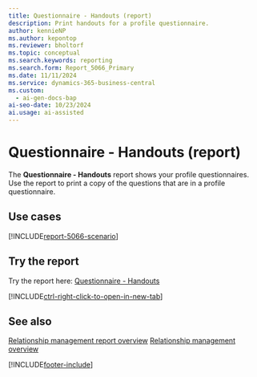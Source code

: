 ```yaml
---
title: Questionnaire - Handouts (report)
description: Print handouts for a profile questionnaire.
author: kennieNP
ms.author: kepontop
ms.reviewer: bholtorf
ms.topic: conceptual
ms.search.keywords: reporting
ms.search.form: Report_5066_Primary
ms.date: 11/11/2024
ms.service: dynamics-365-business-central
ms.custom:
  - ai-gen-docs-bap
ai-seo-date: 10/23/2024
ai.usage: ai-assisted
---
```


# Questionnaire - Handouts (report)

The **Questionnaire - Handouts** report shows your profile questionnaires. Use the report to print a copy of the questions that are in a profile questionnaire.

## Use cases

[!INCLUDE[report-5066-scenario](../includes/report-5066-scenario-include.md)]

<!-- 

Prompt

Below is a report in an ERP system. Provide 3-4 use cases for different personas working with project management or finance for projects.

Format like this:    
  
As a <persona>, use the report to    
* use case 1  
* use case 2    

Do not capitalize the persona names. 

Do not start lines with "Use the data to"

## Report name
Questionnaire - Handouts

## Report description

### What the report does

### Use cases

Please include your data sources and URLs

-->

## Try the report

Try the report here: [Questionnaire - Handouts](https://businesscentral.dynamics.com?report=5066)

[!INCLUDE[ctrl-right-click-to-open-in-new-tab](../includes/ctrl-right-click-to-open-in-new-tab.md)]

## See also

[Relationship management report overview](../marketing-reports.md)
[Relationship management overview](../marketing-relationship-management.md)

[!INCLUDE[footer-include](../includes/footer-banner.md)]